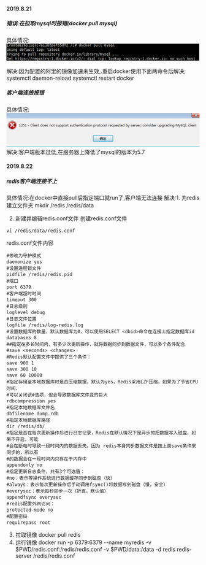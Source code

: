 #### 2019.8.21
##### 错误:在拉取mysql时报错(docker pull mysql)
具体情况:![1567483042437](1567483042437.png)

解决:因为配置的阿里的镜像加速未生效,.重启docker使用下面两命令后解决;
systemctl daemon-reload
systemctl restart docker
##### 客户端连接报错
具体情况:![1567483031300](1567483031300.png)
解决:客户端版本过低,在服务器上降低了mysql的版本为5.7

#### 2019.8.22
##### redis客户端连接不上
具体情况:在docker中直接pull后指定端口就run了,客户端无法连接
解决:1. 为redis建立文件夹
mkdir /redis /redis/data

2. 新建并编辑redis.conf文件
创建redis.conf文件
```shell
vi /redis/data/redis.conf
```

redis.conf文件内容
``` shell
#修改为守护模式
daemonize yes
#设置进程锁文件
pidfile /redis/redis.pid
#端口
port 6379
#客户端超时时间
timeout 300
#日志级别
loglevel debug
#日志文件位置
logfile /redis/log-redis.log
#设置数据库的数量，默认数据库为0，可以使用SELECT <dbid>命令在连接上指定数据库id
databases 8
##指定在多长时间内，有多少次更新操作，就将数据同步到数据文件，可以多个条件配合
#save <seconds> <changes>
#Redis默认配置文件中提供了三个条件：
save 900 1
save 300 10
save 60 10000
#指定存储至本地数据库时是否压缩数据，默认为yes，Redis采用LZF压缩，如果为了节省CPU时间，
#可以关闭该#选项，但会导致数据库文件变的巨大
rdbcompression yes
#指定本地数据库文件名
dbfilename dump.rdb
#指定本地数据库路径
dir /redis/db/
#指定是否在每次更新操作后进行日志记录，Redis在默认情况下是异步的把数据写入磁盘，如果不开启，可能
#会在断电时导致一段时间内的数据丢失。因为 redis本身同步数据文件是按上面save条件来同步的，所以有
#的数据会在一段时间内只存在于内存中
appendonly no
#指定更新日志条件，共有3个可选值：
#no：表示等操作系统进行数据缓存同步到磁盘（快）
#always：表示每次更新操作后手动调用fsync()将数据写到磁盘（慢，安全）
#everysec：表示每秒同步一次（折衷，默认值）
appendfsync everysec
#redis配置外网访问：
protected-mode no
#配置密码
requirepass root
```

3. 拉取镜像
docker pull redis
4. 运行镜像
docker run -p 6379:6379 --name myredis -v $PWD/redis.conf:/redis/redis.conf -v $PWD/data:/data -d redis redis-server /redis/redis.conf